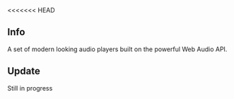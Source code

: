 <<<<<<< HEAD
## Info

A set of modern looking audio players built on the powerful Web Audio API. 

## Update

Still in progress


